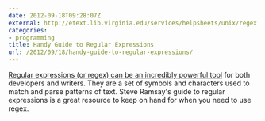 ```yaml
---
date: 2012-09-18T09:28:07Z
external: http://etext.lib.virginia.edu/services/helpsheets/unix/regex.html
categories:
- programming
title: Handy Guide to Regular Expressions
url: /2012/09/18/handy-guide-to-regular-expressions/
---
```


[Regular expressions (or regex) can be an incredibly powerful tool](http://etext.lib.virginia.edu/services/helpsheets/unix/regex.html) for both developers and writers. They are a set of symbols and characters used to match and parse patterns of text. Steve Ramsay's guide to regular expressions is a great resource to keep on hand for when you need to use regex.
